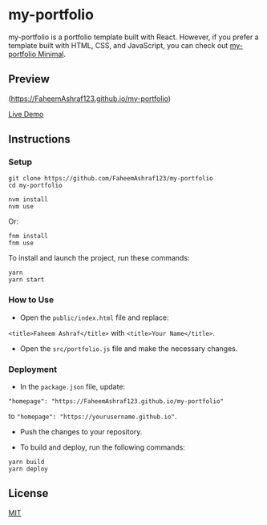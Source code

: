 # my-portfolio

my-portfolio is a portfolio template built with React. However, if you prefer a template built with HTML, CSS, and JavaScript, you can check out [my-portfolio Minimal](https://github.com/FaheemAshraf123/my-portfolio).

## Preview


(https://FaheemAshraf123.github.io/my-portfolio)

[Live Demo](https://FaheemAshraf123.github.io/my-portfolio)

## Instructions

### Setup

```shell
git clone https://github.com/FaheemAshraf123/my-portfolio
cd my-portfolio
```


```shell
nvm install
nvm use
```

Or:

```shell
fnm install
fnm use
```

To install and launch the project, run these commands:

```shell
yarn
yarn start
```

### How to Use

- Open the `public/index.html` file and replace:

`<title>Faheem Ashraf</title>` with `<title>Your Name</title>`.

- Open the `src/portfolio.js` file and make the necessary changes.

### Deployment

- In the `package.json` file, update:

`"homepage": "https://FaheemAshraf123.github.io/my-portfolio"`

to `"homepage": "https://yourusername.github.io"`.

- Push the changes to your repository.

- To build and deploy, run the following commands:

```shell
yarn build
yarn deploy
```

## License

[MIT](https://choosealicense.com/licenses/mit/)
